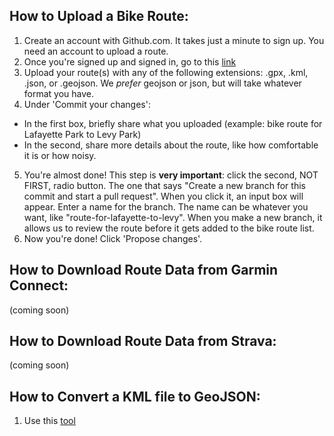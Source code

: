 ## How to Upload a Bike Route:
1. Create an account with Github.com. It takes just a minute to sign up. You need an account to upload a route.
2. Once you're signed up and signed in, go to this [link](https://github.com/Open-Data-Tallahassee/bike/upload/main)
3. Upload your route(s) with any of the following extensions: .gpx, .kml, .json, or .geojson. We *prefer* geojson or json, but will take whatever format you have.
4. Under 'Commit your changes': 
  - In the first box, briefly share what you uploaded (example: bike route for Lafayette Park to Levy Park)
  - In the second, share more details about the route, like how comfortable it is or how noisy. 
5. You're almost done! This step is **very important**: click the second, NOT FIRST, radio button. The one that says "Create a new branch for this commit and start a pull request". When you click it, an input box will appear. Enter a name for the branch. The name can be whatever you want, like "route-for-lafayette-to-levy". When you make a new branch, it allows us to review the route before it gets added to the bike route list.
6. Now you're done! Click 'Propose changes'. 

## How to Download Route Data from Garmin Connect:
(coming soon)

## How to Download Route Data from Strava:
(coming soon)

## How to Convert a KML file to GeoJSON:
1. Use this [tool](https://observablehq.com/@tmcw/convert-kml-to-geojson)

